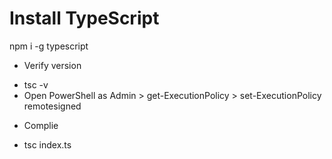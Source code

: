 # Install TypeScript
npm i -g typescript

- Verify version
* tsc -v
* Open PowerShell as Admin > get-ExecutionPolicy > set-ExecutionPolicy remotesigned



- Complie
* tsc index.ts